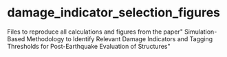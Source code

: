 # damage_indicator_selection_figures
 Files to reproduce all calculations and figures from the paper" Simulation-Based Methodology to Identify Relevant Damage Indicators and Tagging Thresholds for Post-Earthquake Evaluation of Structures"
